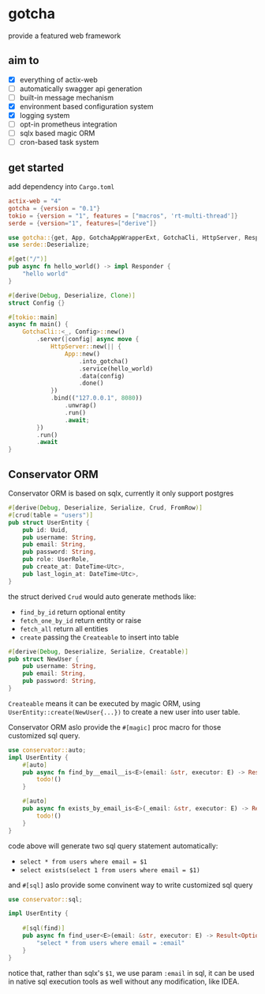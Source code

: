 # gotcha
provide a featured web framework

## aim to
 - [x] everything of actix-web
 - [ ] automatically swagger api generation
 - [ ] built-in message mechanism
 - [x] environment based configuration system
 - [x] logging system
 - [ ] opt-in prometheus integration
 - [ ] sqlx based magic ORM
 - [ ] cron-based task system

## get started
add dependency into `Cargo.toml`
```toml
actix-web = "4"
gotcha = {version = "0.1"}
tokio = {version = "1", features = ["macros", 'rt-multi-thread']}
serde = {version="1", features=["derive"]}
```
```rust
use gotcha::{get, App, GotchaAppWrapperExt, GotchaCli, HttpServer, Responder};
use serde::Deserialize;

#[get("/")]
pub async fn hello_world() -> impl Responder {
    "hello world"
}

#[derive(Debug, Deserialize, Clone)]
struct Config {}

#[tokio::main]
async fn main() {
    GotchaCli::<_, Config>::new()
        .server(|config| async move {
            HttpServer::new(|| {
                App::new()
                    .into_gotcha()
                    .service(hello_world)
                    .data(config)
                    .done()
            })
            .bind(("127.0.0.1", 8080))
                .unwrap()
                .run()
                .await;
        })
        .run()
        .await
}
```

## Conservator ORM

Conservator ORM is based on sqlx, currently it only support postgres

```rust
#[derive(Debug, Deserialize, Serialize, Crud, FromRow)]
#[crud(table = "users")]
pub struct UserEntity {
    pub id: Uuid,
    pub username: String,
    pub email: String,
    pub password: String,
    pub role: UserRole,
    pub create_at: DateTime<Utc>,
    pub last_login_at: DateTime<Utc>,
}
```
the struct derived `Crud` would auto generate methods like:
- `find_by_id` return optional entity
- `fetch_one_by_id` return entity or raise
- `fetch_all` return all entities
- `create` passing the `Createable` to insert into table

```rust 
#[derive(Debug, Deserialize, Serialize, Creatable)]
pub struct NewUser {
    pub username: String,
    pub email: String,
    pub password: String,
}
```

`Createable` means it can be executed by magic ORM, using `UserEntity::create(NewUser{...})` to create a new user into
user table.

Conservator ORM aslo provide the `#[magic]` proc macro for those customized sql query.
```rust
use conservator::auto;
impl UserEntity {
    #[auto]
    pub async fn find_by__email__is<E>(email: &str, executor: E) -> Result<Option<UserEntity>, Error> {
        todo!()
    }

    #[auto]
    pub async fn exists_by_email_is<E>(_email: &str, executor: E) -> Result<bool, Error> {
        todo!()
    }
}
```
code above will generate two sql query statement automatically:
 - `select * from users where email = $1`
 - `select exists(select 1 from users where email = $1)`

and `#[sql]` aslo provide some convinent way to write customized sql query
```rust
use conservator::sql;

impl UserEntity {
    
    #[sql(find)]
    pub async fn find_user<E>(email: &str, executor: E) -> Result<Option<UserEntity>, Error> {
        "select * from users where email = :email"
    }
}
```
notice that, rather than sqlx's `$1`, we use param `:email` in sql, it can be used in native sql execution tools as well without any modification, like IDEA.

